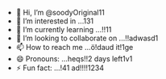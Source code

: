 - 👋 Hi, I’m @soodyOriginal11
- 👀 I’m interested in ...131
- 🌱 I’m currently learning ...!!11
- 💞️ I’m looking to collaborate on ...!!adwasd1
- 📫 How to reach me ...ö!daud it!1ge
- 😄 Pronouns: ...heqs!!2 days left1v1
- ⚡ Fun fact: ...!41
ad!!!!1234
<!---ad
soodyOriginal/soodyOriginal is a ✨ special ✨ repository because its `README.md` (this file) appears on your GitHub profile.
You can click the Preview link to take a look at your changes.
--->
